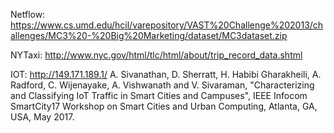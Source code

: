Netflow: https://www.cs.umd.edu/hcil/varepository/VAST%20Challenge%202013/challenges/MC3%20-%20Big%20Marketing/dataset/MC3dataset.zip

NYTaxi: http://www.nyc.gov/html/tlc/html/about/trip_record_data.shtml

IOT: http://149.171.189.1/
A. Sivanathan, D. Sherratt, H. Habibi Gharakheili, A. Radford, C. Wijenayake, A. Vishwanath and V. Sivaraman, "Characterizing and Classifying IoT Traffic in Smart Cities and Campuses", IEEE Infocom SmartCity17 Workshop on Smart Cities and Urban Computing, Atlanta, GA, USA, May 2017.